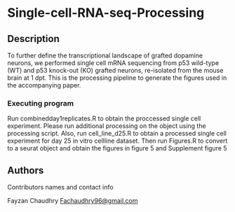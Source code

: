 # Single-cell-RNA-seq-Processing

## Description

To further define the transcriptional landscape of grafted dopamine neurons, we performed single cell mRNA sequencing from p53 wild-type (WT) and p53 knock-out (KO) grafted neurons, re-isolated from the mouse brain at 1 dpt. This is the processing pipeline to generate the figures used in the accompanying paper.

### Executing program

Run combinedday1replicates.R to obtain the proccessed single cell experiment. Please run additional processing on the object using the processing script. Also, run cell_line_d25.R to obtain a processed single cell experiment for day 25 in vitro cellline dataset. Then run Figures.R to convert to a seurat object and obtain the figures in figure 5 and Supplement figure 5

## Authors

Contributors names and contact info

Fayzan Chaudhry Fachaudhry96@gmail.com
